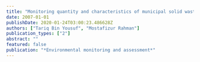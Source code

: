 ```yaml
---
title: "Monitoring quantity and characteristics of municipal solid waste in Dhaka City"
date: 2007-01-01
publishDate: 2020-01-24T03:00:23.486628Z
authors: ["Tariq Bin Yousuf", "Mostafizur Rahman"]
publication_types: ["2"]
abstract: ""
featured: false
publication: "*Environmental monitoring and assessment*"
---
```


